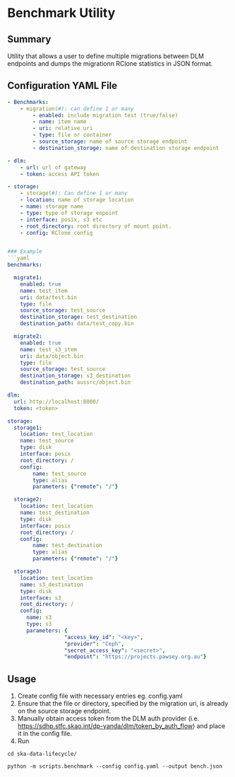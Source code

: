 # Benchmark Utility

## Summary
Utility that allows a user to define multiple migrations between DLM endpoints and dumps the migrationn RClone statistics in JSON format.

## Configuration YAML File
```yaml
- Benchmarks:
    - migration(#): can define 1 or many
        - enabled: include migration test (true/false)
        - name: item name
        - uri: relative uri
        - type: file or container
        - source_storage: name of source storage endpoint
        - destination_storage: name of destination storage endpoint

- dlm:
    - url: url of gateway
    - token: access API token

- storage:
    - storage(#): Can define 1 or many
    - location: name of storage location
    - name: storage name
    - type: type of storage enpoint
    - interface: posix, s3 etc
    - root_directory: root directory of mount point.
    - config: RClone config


### Example
```yaml
benchmarks:

  migrate1:
    enabled: true
    name: test_item
    uri: data/test.bin
    type: file
    source_storage: test_source
    destination_storage: test_destination
    destination_path: data/test_copy.bin

  migrate2:
    enabled: true
    name: test_s3_item
    uri: data/object.bin
    type: file
    source_storage: test_source
    destination_storage: s3_destination
    destination_path: aussrc/object.bin

dlm:
  url: http://localhost:8000/
  token: <token>

storage:
  storage1:
    location: test_location
    name: test_source
    type: disk
    interface: posix
    root_directory: /
    config:
        name: test_source
        type: alias
        parameters: {"remote": "/"}

  storage2:
    location: test_location
    name: test_destination
    type: disk
    interface: posix
    root_directory: /
    config:
        name: test_destination
        type: alias
        parameters: {"remote": "/"}

  storage3:
    location: test_location
    name: s3_destination
    type: disk
    interface: s3
    root_directory: /
    config:
      name: s3
      type: s3
      parameters: {
                  "access_key_id": "<key>",
                  "provider": "Ceph",
                  "secret_access_key": "<secret>",
                  "endpoint": "https://projects.pawsey.org.au"}
```

## Usage

1) Create config file with necessary entries eg. config.yaml
2) Ensure that the file or directory, specified by the migration uri, is already on the source storage endpoint.
3) Manually obtain access token from the DLM auth provider (i.e. https://sdhp.stfc.skao.int/dp-yanda/dlm/token_by_auth_flow) and place it in the config file.
4) Run


```
cd ska-data-lifecycle/

python -m scripts.benchmark --config config.yaml --output bench.json
```
